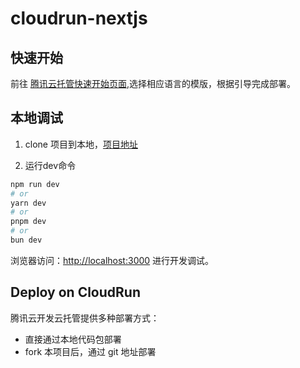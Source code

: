 # cloudrun-nextjs

## 快速开始

前往 [腾讯云托管快速开始页面](https://tcb.cloud.tencent.com/dev?envId=lowcode-9gms1m53798f7294#/platform-run),选择相应语言的模版，根据引导完成部署。

## 本地调试

1. clone 项目到本地，[项目地址](https://github.com/TencentCloudBase/tcbr-templates)

2. 运行dev命令

```bash
npm run dev
# or
yarn dev
# or
pnpm dev
# or
bun dev
```

浏览器访问：[http://localhost:3000](http://localhost:3000) 进行开发调试。

## Deploy on CloudRun

腾讯云开发云托管提供多种部署方式：
- 直接通过本地代码包部署
- fork 本项目后，通过 git 地址部署
